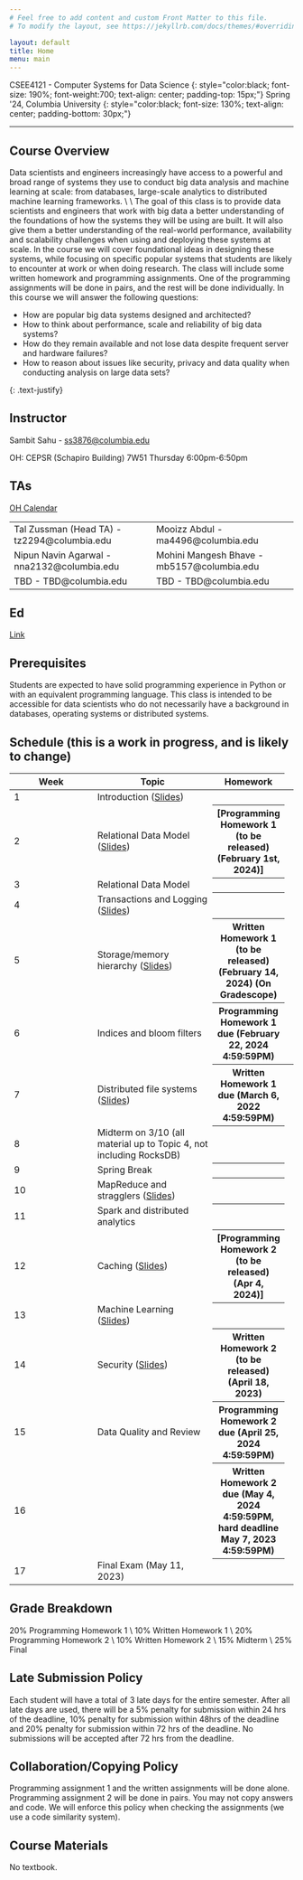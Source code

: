 ```yaml
---
# Feel free to add content and custom Front Matter to this file.
# To modify the layout, see https://jekyllrb.com/docs/themes/#overriding-theme-defaults

layout: default
title: Home
menu: main
---
```


CSEE4121 - Computer Systems for Data Science 
{: style="color:black; font-size: 190%; font-weight:700; text-align: center; padding-top: 15px;"}
Spring '24, Columbia University
{: style="color:black; font-size: 130%; text-align: center; padding-bottom: 30px;"}

----

## Course Overview
Data scientists and engineers increasingly have access to a powerful and broad
range of systems they use to conduct big data analysis and machine learning at
scale: from databases, large-scale analytics to distributed machine learning
frameworks. \\
\\
The goal of this class is to provide data scientists and engineers that work
with big data a better understanding of the foundations of how the systems they
will be using are built. It will also give them a better understanding of the
real-world performance, availability and scalability challenges when using and
deploying these systems at scale. In the course we will cover foundational ideas
in designing these systems, while focusing on specific popular systems that
students are likely to encounter at work or when doing research. The class will
include some written homework and programming assignments. One of the
programming assignments will be done in pairs, and the rest will be done
individually. In this course we will answer the following questions:
<ul>
  <li>How are popular big data systems designed and architected?</li>
  <li>How to think about performance, scale and reliability of big data systems?</li>
  <li>How do they remain available and not lose data despite frequent server and
hardware failures?</li>
  <li>How to reason about issues like security, privacy and data quality when
conducting analysis on large data sets?</li>
</ul>
{: .text-justify}

## Instructor
Sambit Sahu - ss3876@columbia.edu

OH: CEPSR (Schapiro Building) 7W51 Thursday 6:00pm-6:50pm

## TAs
[OH Calendar](https://calendar.google.com/calendar/u/0/embed?src=c_cd34b309dbe3126f513b87e9c29d50873242a639550137021c720fcf3909c267@group.calendar.google.com&ctz=America/New_York)

<table>
  <tr>
    <td>Tal Zussman (Head TA) - tz2294@columbia.edu</td>
    <td>Mooizz Abdul - ma4496@columbia.edu</td>
  </tr>
  <tr>
    <td>Nipun Navin Agarwal - nna2132@columbia.edu</td>
    <td>Mohini Mangesh Bhave - mb5157@columbia.edu</td>
  </tr>
  <tr>
    <td>TBD - TBD@columbia.edu</td>
    <td>TBD - TBD@columbia.edu</td>
  </tr>
</table> 

## Ed
[Link](https://edstem.org/us/courses/35294/discussion/)

## Prerequisites
Students are expected to have solid programming experience in Python or with an
equivalent programming language. This class is intended to be accessible for
data scientists who do not necessarily have a background in databases, operating
systems or distributed systems.

## Schedule (this is a work in progress, and is likely to change)
<table>
<colgroup>
<col width="33%" />
<col width="45%" />
<col width="22%" />
</colgroup>
<thead>
<tr class="header">
<th>Week</th>
<th>Topic</th>
<th>Homework</th>
</tr>
</thead>
<tbody>
<tr>
<td markdown="span">1</td>
<td markdown="span">Introduction (<a href="https://www.dropbox.com/scl/fi/mpj2twbm1l5dnfc6vvbau/Topic-1.pdf?rlkey=5r4m47yd0ivi6h3rzue0ui5o1&dl=0">Slides</a>)</td>
<th></th>
</tr>
<tr>
<td markdown="span">2</td>
<td markdown="span">Relational Data Model (<a href="https://www.dropbox.com/s/z1vvm34hhwq1csj/Topic%202%20-%20relational%20model.pdf?dl=0">Slides</a>)</td>
<th markdown="1">[Programming Homework 1 (to be released) (February 1st, 2024)]</th>
</tr>
<tr>
<td markdown="span">3</td>
<td markdown="span">Relational Data Model</td>
<th></th>
</tr>
<tr>
<td markdown="span">4</td>
<td markdown="span">Transactions and Logging (<a href="https://www.dropbox.com/s/oajai8bm781wiv0/Topic%203%20-%20transactions%20and%20ACID.pdf?dl=0">Slides</a>)</td>
<th></th>
</tr>
<tr>
<td markdown="span">5</td>
<td markdown="span">Storage/memory hierarchy (<a href="https://www.dropbox.com/s/aiy5rlmuz8xcpwd/Topic%204%20-%20single%20DB%20architecture.pdf?dl=0">Slides</a>)</td>
<th markdown="1">Written Homework 1 (to be released) (February 14, 2024) (On Gradescope)</th>
</tr>
<tr>
<td markdown="span">6</td>
<td markdown="span"> Indices and bloom filters</td>
<th markdown="1">Programming Homework 1 due (February 22, 2024 4:59:59PM)</th>
</tr>
<tr>
<td markdown="span">7</td>
<td markdown="span">Distributed file systems (<a href="https://www.dropbox.com/s/q3hloco1elfgek9/Topic%205%20-%20Distributed%20File%20Systems%20and%20Databases.pdf?dl=0">Slides</a>)</td>
<th markdown="1">Written Homework 1 due (March 6, 2022 4:59:59PM)</th>
<th></th>
</tr>
<tr>
<td markdown="span">8</td>
<td markdown="span">Midterm on 3/10 (all material up to Topic 4, not including RocksDB)</td>
<th></th>
</tr>
<tr>
<td markdown="span">9</td>
<td markdown="span">Spring Break</td>
<th></th>
</tr>
<tr>
<td markdown="span">10</td>
<td markdown="span">MapReduce and stragglers (<a href="https://www.dropbox.com/s/o5uwaa3fo8tv9ch/Topic%206%20-%20MapReduce%20and%20Spark.pdf?dl=0">Slides</a>)</td>
<th></th>
</tr>
<tr>
<td markdown="span">11</td>
<td markdown="span">Spark and distributed analytics</td>
<th></th>
</tr>
<tr>
<td markdown="span">12</td>
<td markdown="span">Caching (<a href="https://www.dropbox.com/s/5sggarpl2kx1oxn/Topic%207%20-%20Caching.pdf?dl=0">Slides</a>)</td>
<th markdown="1">[Programming Homework 2 (to be released) (Apr 4, 2024)]</th>
</tr>
<tr>
<td markdown="span">13</td>
<td markdown="span">Machine Learning (<a href="https://www.dropbox.com/s/ub35qceqpbo7c31/Topic%208%20-%20Systems%20for%20Machine%20Learning.pdf?dl=0">Slides</a>)</td>
<th></th>
</tr>
<tr>
<td markdown="span">14</td>
<td markdown="span">Security (<a href="https://www.dropbox.com/s/9rz9n9gvhw2iajq/Topic%209%20-%20Data%20Security%20and%20Compliance.pdf?dl=0">Slides</a>)</td>
<th markdown="1">Written Homework 2 (to be released) (April 18, 2023)</th>
</tr>
<tr>
<td markdown="span">15</td>
<td markdown="span">Data Quality and Review</td>
<th markdown="1">Programming Homework 2 due (April 25, 2024 4:59:59PM)</th>
</tr>
<tr>
<td markdown="span">16</td>
<td markdown="span"></td>
<th markdown="1">Written Homework 2 due (May 4, 2024 4:59:59PM, hard deadline May 7, 2023 4:59:59PM)</th>
</tr>
<tr>
<td markdown="span">17</td>
<td markdown="span">Final Exam (May 11, 2023)</td>
<th></th>
</tr>
</tbody>
</table>

## Grade Breakdown
20% Programming Homework 1 \\
10% Written Homework 1 \\
20% Programming Homework 2 \\
10% Written Homework 2 \\
15% Midterm \\
25% Final

## Late Submission Policy
Each student will have a total of 3 late days for the entire semester. After all
late days are used, there will be a 5% penalty for submission within 24 hrs of
the deadline, 10% penalty for submission within 48hrs of the deadline and 20%
penalty for submission within 72 hrs of the deadline. No submissions will be
accepted after 72 hrs from the deadline.

## Collaboration/Copying Policy
Programming assignment 1 and the written assignments will be done alone.
Programming assignment 2 will be done in pairs. You may not copy answers and
code. We will enforce this policy when checking the assignments (we use a code
similarity system).

## Course Materials
No textbook.


